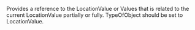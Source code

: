 Provides a reference to the LocationValue or Values that is related to the current LocationValue partially or fully. TypeOfObject should be set to LocationValue.